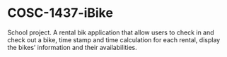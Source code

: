 # COSC-1437-iBike
School project. 
A rental bik application that allow users to check in and check out a bike, 
time stamp and time calculation for each rental, 
display the bikes’ information and their availabilities. 

